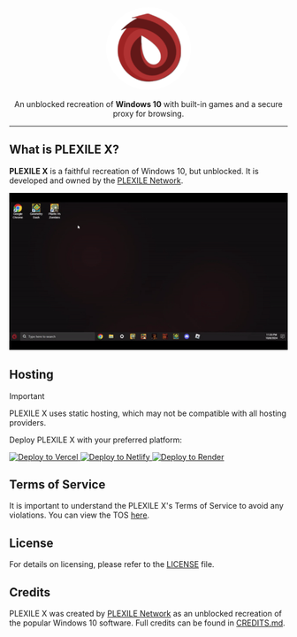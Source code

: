 <p align="center">
  <kbd>
    <img src="/images/plexilex.png" alt="PLEXILE X" style="border-radius: 50%; height: 150px;">
  </kbd>
</p>

<p align="center">An unblocked recreation of <strong>Windows 10</strong> with built-in games and a secure proxy for browsing.</p>

---

## What is PLEXILE X?

**PLEXILE X** is a faithful recreation of Windows 10, but unblocked. It is developed and owned by the [PLEXILE Network](https://github.com/PLEXILENetwork).

![PLEXILE 10 Demo](/images/PLEXILEXGIF.gif)

## Hosting

> [!IMPORTANT]  
> PLEXILE X uses static hosting, which may not be compatible with all hosting providers.

Deploy PLEXILE X with your preferred platform:

  <a href="https://vercel.com/new/clone?repository-url=https://replit.com/github/PLEXILENetwork/PLEXILEX" target="_blank">
    <img src="https://binbashbanana.github.io/deploy-buttons/buttons/remade/vercel.svg" alt="Deploy to Vercel">
  </a>
  <a href="https://app.netlify.com/start/deploy?repository=https://github.com/PLEXILENetwork/PLEXILEX" target="_blank">
    <img src="https://binbashbanana.github.io/deploy-buttons/buttons/official/netlify.svg" alt="Deploy to Netlify">
  </a>
  <a href="https://render.com/deploy?repo=https://github.com/PLEXILENetwork/PLEXILEX" target="_blank">
    <img src="https://binbashbanana.github.io/deploy-buttons/buttons/official/render.svg" alt="Deploy to Render">
  </a>
</p>

## Terms of Service

It is important to understand the PLEXILE X's Terms of Service to avoid any violations. You can view the TOS [here](./tos.html).

## License

For details on licensing, please refer to the [LICENSE](./LICENSE) file.

## Credits

PLEXILE X was created by [PLEXILE Network](https://github.com/PLEXILENetwork) as an unblocked recreation of the popular Windows 10 software. Full credits can be found in [CREDITS.md](./CREDITS.md).
